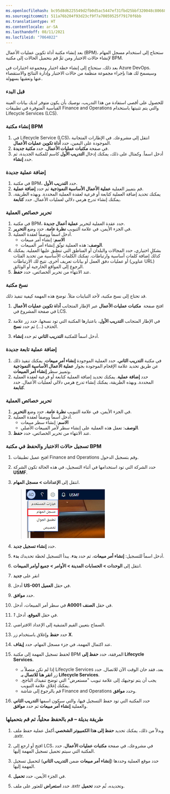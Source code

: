 ```yaml
---
ms.openlocfilehash: bc95d8d6225549d2fb0d5ac5447ef31fbd25bbf320048c806688a0818e5a3e13
ms.sourcegitcommit: 511a76b204f93d23cf9f7a70059525f79170f6bb
ms.translationtype: HT
ms.contentlocale: ar-SA
ms.lasthandoff: 08/11/2021
ms.locfileid: "7064022"
---
```

بعد إنشاء مكتبة أداة تكوين عمليات الأعمال (BPM)، ستحتاج إلى استخدام مسجل المهام لإنشاء حالات الاختبار ومن ثمَّ قم بتحميل الحالات إلى مكتبة BPM.

بعد ذلك، ستحتاج إلى إنشاء خطة اختبار ومجموعة اختبارات في Azure DevOps. وسيسمح لك هذا بإجراء مجموعة منظمة من حالات الاختبار وإدارة النتائج والاستقصاء عنها وتعقبها بسهولة.

### <a name="before-you-begin"></a>قبل البدء

للحصول على أقصى استفادة من هذا التدريب، نوصيك بأن يكون متوفر لديك بيانات العينة القياسية المتوفرة في تطبيقات Finance and Operations والتي يتم تثبيتها باستخدام Lifecycle Services (LCS).

### <a name="create-a-bpm-library"></a>إنشاء مكتبة BPM

1.  في Lifecycle Service (LCS)، انتقل إلى مشروعك. في الإطارات المتجانبة الموجودة على اليمين، حدد **أداة تكوين عمليات الأعمال**. 
1.  في صفحة **مكتبات عمليات الأعمال**، حدد **مكتبة جديدة**.
1.  أدخل اسماً. وكمثال على ذلك، يمكنك إدخال **التدريب الأول** كاسم للمكتبة الجديدة، ثم حدد **إنشاء**. 

### <a name="add-a-new-process"></a>إضافة عملية جديدة

1.  في مكتبة BPM، حدد **التدريب الأول**.
1.  قم بتمييز العملية **عملية الأعمال الأساسية النموذجية** ثم حدد **إضافة عملية**. 
1.  يمكنك تحديد إضافة العملية كتابعة أو فرعية لعقدة العملية المحددة. وبهذه الطريقة، يمكنك إنشاء تدرج هرمي دلالي لعمليات الأعمال. حدد **كتابعة**.

### <a name="edit-the-properties-of-the-process"></a>تحرير خصائص العملية

1.  في مكتبة BPM، حدد عقدة العملية لتحرير **عملية أعمال جديدة**.
1.  في الجزء الأيمن، في علامة التبويب **نظرة عامة**، حدد وضع **التحرير**.
1.  أدخل اسماً ووصفاً لعقدة العملية.
    -   **الاسم**: إنشاء أمر مبيعات
    -   **الوصف**: هذه العملية توثّق إنشاء أمر المبيعات.
1.  بشكلٍ اختياري، حدد المجالات والبلدان أو المناطق التي تنطبق عليها العملية. يمكنك كذلك إضافة كلمات أساسية وارتباطات. تمكنك الكلمات الأساسية من تحديد الفئات أو عمليات دفق العمل أو بيانات تعريف أخرى. تتيح لك الارتباطات (عناوين URL) الرجوع إلى المواقع الخارجية أو الوثائق.
1.  عند الانتهاء من تحرير الخصائص، حدد **حفظ**.

### <a name="copy-a-library"></a>نسخ مكتبة

قد تحتاج إلى نسخ مكتبة، لأحد التباينات مثلاً. توضح هذه المهمة كيفية تنفيذ ذلك.

1.  افتح صفحة  **مكتبات عمليات الأعمال** عبر الإطار المتجانب **‏‫أداة تكوين عمليات الأعمال‬** في صفحة المشروع في LCS.

1.  في الإطار المتجانب **التدريب الأول**، باعتبارها المكتبة التي تود نسخها، حدد زر علامة الحذف (...) ثم حدد **نسخ**. 

1.  أدخل اسماً للمكتبة **التدريب الثاني** ثم حدد **إنشاء**. 

### <a name="add-a-new-child-process"></a>إضافة عملية تابعة جديدة

1.  في مكتبة **التدريب الثاني**، حدد العملية الموجودة **إنشاء أمر مبيعات**. يمكنك تنفيذ ذلك عن طريق تحديد علامة الإقحام الموجودة بجوار **عملية الأعمال الأساسية النموذجية** وتمييز سطر **إنشاء أمر المبيعات**.
1.  حدد **إضافة عملية**. يمكنك تحديد إضافة العملية كتابعة أو فرعية لعقدة العملية المحددة. وبهذه الطريقة، يمكنك إنشاء تدرج هرمي دلالي لعمليات الأعمال. حدد **كتابعة**.

### <a name="edit-the-properties-of-the-process"></a>تحرير خصائص العملية

1.  في الجزء الأيمن، في علامة التبويب **نظرة عامة**، حدد وضع **التحرير**.
1.  أدخل اسماً ووصفاً لعقدة العملية.
    -   **الاسم**: إنشاء سطر مبيعات
    -   **الوصف**: تعمل هذه العملية على إنشاء سطر لأمر المبيعات الأصلي.
1.  عند الانتهاء من تحرير الخصائص، حدد **حفظ**.

### <a name="record-test-cases-and-save-to-bpm"></a>تسجيل حالات الاختبار والحفظ في مكتبة BPM

1.  افتح عميل تطبيقات Finance and Operations وقم بتسجيل الدخول.

1.  حدد الشركة التي تود استخدامها في أثناء التسجيل، في هذه الحالة تكون الشركة **USMF‎**.

1.  انتقل إلى **الإعدادات > مسجل المهام**.

    > ![لقطة شاشة لميزة "مسجل المهام" في قائمة "الإعدادات".](../media/task-recorder.png)

1.  حدد **إنشاء تسجيل جديد**.

1.  أدخل اسماً للتسجيل: **إنشاء أمر مبيعات**، ثم حدد **بدء**. يبدأ التسجيل لحظة تحديدك **بدء**.
    
1.    انتقل إلى **الوحدات > الحسابات المدينة > الأوامر > جميع أوامر المبيعات**.
1. انقر على **جديد**
1.  أدخل **US-001** في حقل **العميل**.
1.  حدد **موافق**.
1.  في سطر أمر المبيعات، أدخل **A0001** في حقل **الصنف**.
1.  في حقل **الموقع**، أدخل *1*.
1.  السماح بتعيين القيم المتبقية إلى الإعداد الافتراضي.
1.  حدد **حفظ** وإغلاق باستخدام زر **X**.
 
1.  عند اكتمال المهمة، في جزء مسجل المهام، حدد **إيقاف**.

1.  لحفظ تسجيل المهمة إلى مكتبة BPM المرفقة، حدد **حفظ إلى Lifecycle Services**.

    -   إذا لم تكن متصلاً بـ Lifecycle Services بعد، فقد حان الوقت الآن للاتصال. حدد زر **انقر هنا للاتصال بـ Lifecycle Services**.
    -   يجب أن يتم توجيهك إلى علامة تبويب "مستعرض" التي توضح تنفيذك الناجح. يمكنك إغلاق علامة التبويب.
    -   قم بالرجوع إلى شاشة Finance and Operations وحدد **موافق**.
1.  حدد المكتبة التي تود حفظ التسجيل فيها، والتي سيكون اسمها **التدريب الثاني** والعملية **إنشاء أمر مبيعات** ثم حدد **موافق**.

### <a name="alternate-method--save-locally-then-upload"></a>طريقة بديلة – قم بالحفظ محلياً، ثم قم بتحميلها

1.  وبدلاً من ذلك، يمكنك تحديد **حفظ إلى هذا الكمبيوتر الشخصي**.أكمل عملية حفظ ملف .axtr.

1. افتح أو ارجع إلى LCS، في مشروعك، في صفحة **مكتبات عمليات الأعمال**، حدد المكتبة التي سيتم تحميل تسجيل المهمة إليها.
1.  حدد موقع العملية وحددها (**إنشاء أمر مبيعات** ضمن **التدريب الثاني**) لتحميل تسجيل المهمة إليها.
1.  في الجزء الأيمن، حدد **تحميل**.
1.  حدد **استعراض** للعثور على ملف .axtr وتحديده، ثُم حدد **تحميل**.